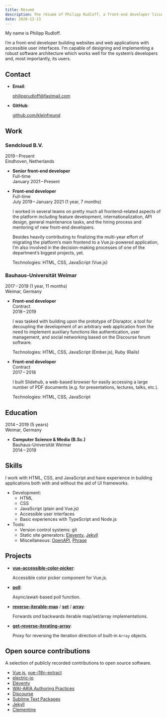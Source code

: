 ```yaml
---
title: Résumé
description: The résumé of Philipp Rudloff, a front-end developer living in Eindhoven, Netherlands.
date: 2020-12-13
---
```


My name is Philipp Rudloff.

I’m a front-end developer building websites and web applications with accessible user interfaces. I’m capable of designing and implementing a robust software architecture which works well for the system’s developers and, most importantly, its users.

## Contact

- **Email**:

  philipprudloff@fastmail.com

- **GitHub**:

  [github.com/kleinfreund](http://github.com/kleinfreund)

## Work

### Sendcloud B.V.

2019 – Present<br>
Eindhoven, Netherlands

- **Senior front-end developer**<br>
  Full-time<br>
  January 2021 – Present

- **Front-end developer**<br>
  Full-time<br>
  July 2019 – January 2021 (1 year, 7 months)

  I worked in several teams on pretty much all frontend-related aspects of the platform including feature development, internationalization, API design, general maintenance tasks, and the hiring process and mentoring of new front-end developers.

  Besides heavily contributing to finalizing the multi-year effort of migrating the platform’s main frontend to a Vue.js-powered application, I’m also involved in the decision-making processes of one of the department’s biggest projects, yet.

  Technologies: HTML, CSS, JavaScript (Vue.js)

### Bauhaus-Universität Weimar

2017 – 2019 (1 year, 11 months)<br>
Weimar, Germany

- **Front-end developer**<br>
  Contract<br>
  2018 – 2019

  I was tasked with building upon the prototype of Disraptor, a tool for decoupling the development of an arbitrary web application from the need to implement auxiliary functions like authentication, user management, and social networking based on the Discourse forum software.

  Technologies: HTML, CSS, JavaScript (Ember.js), Ruby (Rails)

- **Front-end developer**<br>
  Contract<br>
  2017 – 2018

  I built Slidehub, a web-based browser for easily accessing a large number of PDF documents (e.g. for presentations, lectures, talks, etc.).

  Technologies: HTML, CSS, JavaScript

## Education

2014 – 2019 (5 years)<br>
Weimar, Germany

- **Computer Science & Media (B.Sc.)**<br>
  Bauhaus-Universität Weimar<br>
  2014 – 2019

## Skills

I work with HTML, CSS, and JavaScript and have experience in building applications both with and without the aid of UI frameworks.

- Development:
  - HTML
  - CSS
  - JavaScript (plain and Vue.js)
  - Accessible user interfaces
  - Basic experiences with TypeScript and Node.js
- Tools:
  - Version control systems: git
  - Static site generators: [Eleventy](https://11ty.io), [Jekyll](https://jekyllrb.com)
  - Miscellaneous: [OpenAPI](https://swagger.io/docs/specification/about), [Phrase](https://phrase.com)

## Projects

- [**vue-accessible-color-picker**](https://npmjs.com/package/vue-accessible-color-picker):

  Accessible color picker component for Vue.js.

- [**poll**](https://npmjs.com/package/poll):

  Async/await-based poll function.

- [**reverse-iterable-map**](https://npmjs.com/package/reverse-iterable-map) / [**set**](https://npmjs.com/package/reverse-iterable-set) / [**array**](https://npmjs.com/package/reverse-iterable-array):

  Forwards _and_ backwards iterable map/set/array implementations.

- [**get-reverse-iterating-array**](https://npmjs.com/package/get-reverse-iterating-array):

  Proxy for reversing the iteration direction of built-in `Array` objects.

## Open source contributions

A selection of publicly recorded contributions to open source software.

- [Vue.js](https://github.com/vuejs/vue-next/pulls?q=is%3Apr+author%3Akleinfreund), [vue-i18n-extract](https://github.com/pixari/vue-i18n-extract/pulls?q=is%3Apr+author%3Akleinfreund)
- [electric-io](https://github.com/noopkat/electric-io/pulls?q=is:pr+author:kleinfreund)
- [Eleventy](https://github.com/11ty/eleventy/pulls?q=is:pr+author:kleinfreund)
- [WAI-ARIA Authoring Practices](https://github.com/w3c/aria-practices/pulls?q=is%3Apr+author%3Akleinfreund)
- [Discourse](https://github.com/discourse/discourse/pulls?q=is%3Apr+author%3Akleinfreund)
- [Sublime Text Packages](https://github.com/sublimehq/Packages/pulls?q=is%3Apr+author%3Akleinfreund)
- [Jekyll](https://github.com/jekyll/jekyll/pulls?q=is%3Apr+author%3Akleinfreund)
- [Clementine](https://github.com/clementine-player/Clementine/pulls?q=is%3Apr+author%3Akleinfreund)
